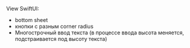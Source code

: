 View SwiftUI:
- bottom sheet
- кнопки с разным corner radius
- Многострочный ввод текста (в процессе ввода высота меняется, подстраивается под высоту текста)
